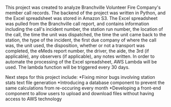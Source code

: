 This project was created to analyze Branchville Volunteer Fire Company's member call records. The backend of the project was written in Python, and the Excel spreadsheet was stored in Amazon S3. The Excel spreadsheet was pulled from the Branchville call report, and contains information including the call's incident number, the station run number, the location of the call, the time the unit was dispatched, the time the unit came back to the station, the type of the incident, the first due company of where the call was, the unit used, the disposition, whether or not a transport was completed, the eMeds report number, the driver, the aide, the 3rd (if applicable), any observers (if applicable), any notes written.
In order to automate the processing of the Excel spreadsheet, AWS Lambda will be used. The lambda function will be triggered every 30 days.

Next steps for this project include:
*Fixing minor bugs involving station stats text file generation
*Introducing a database component to prevent the same calculations from re-occuring every month
*Developing a front-end component to allow users to upload and download files without having access to AWS technology
